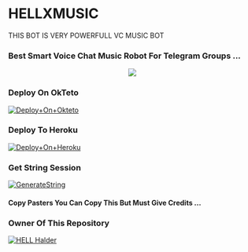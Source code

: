 # HELLXMUSIC
THIS BOT IS VERY POWERFULL VC MUSIC BOT
### Best Smart Voice Chat Music Robot For Telegram Groups ...


<p align="center"><a href="https://t.me/HELL_X_ASSISTANT"><img src="https://te.legra.ph/file/8fd190dce4366f755088.jpg"></a></p>


### Deploy On OkTeto

[![Deploy+On+Okteto](https://img.shields.io/badge/Deploy%20To%20Okteto-informational?style=for-the-badge&logo=Okteto)](https://cloud.okteto.com/deploy?repository=https://github.com/Hell-x/HELLXMUSIC)


### Deploy To Heroku

[![Deploy+On+Heroku](https://www.herokucdn.com/deploy/button.svg)](https://heroku.com/deploy?template=https://github.com/Hell-x/HELLXMUSIC)



### Get String Session

[![GenerateString](https://img.shields.io/badge/repl.it-generateString-yellowgreen)](https://replit.com/@AdityaHalder/StringSession)



#### Copy Pasters You Can Copy This But Must Give Credits ...

### Owner Of This Repository
[![HELL Halder](https://te.legra.ph/file/8f9d2a593854d0c736201.png)](https://t.me/HELL_X_ASSISTANT)

